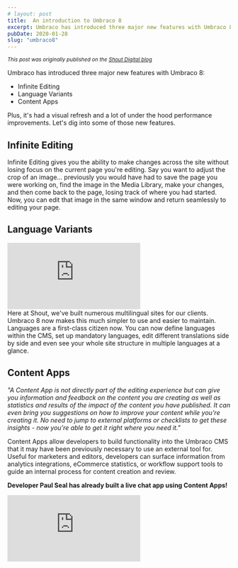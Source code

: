 ```yaml
---
# layout: post
title:  An introduction to Umbraco 8
excerpt: Umbraco has introduced three major new features with Umbraco 8. Let's dig into some of those new features here.
pubDate: 2020-01-28
slug: "umbraco8"
---
```


<small>_This post was originally published on the [Shout Digital blog](http://web.archive.org/web/20210119000335/https://www.shoutdigital.com/insights/blog/an-introduction-to-umbraco-8/)_</small>

Umbraco has introduced three major new features with Umbraco 8:

- Infinite Editing
- Language Variants
- Content Apps

Plus, it's had a visual refresh and a lot of under the hood performance improvements. Let's dig into some of those new features.

## Infinite Editing
Infinite Editing gives you the ability to make changes across the site without losing focus on the current page you're editing. Say you want to adjust the crop of an image... previously you would have had to save the page you were working on, find the image in the Media Library, make your changes, and then come back to the page, losing track of where you had started. Now, you can edit that image in the same window and return seamlessly to editing your page.

## Language Variants
<div class="iframe">
<iframe src="https://www.youtube.com/embed/-vzxCdjq4FM" frameborder="0" allow="accelerometer; autoplay; encrypted-media; gyroscope; picture-in-picture"></iframe>
</div>
Here at Shout, we've built numerous multilingual sites for our clients. Umbraco 8 now makes this much simpler to use and easier to maintain. Languages are a first-class citizen now. You can now define languages within the CMS, set up mandatory languages, edit different translations side by side and even see your whole site structure in multiple languages at a glance.

## Content Apps
_"A Content App is not directly part of the editing experience but can give you information and feedback on the content you are creating as well as statistics and results of the impact of the content you have published. It can even bring you suggestions on how to improve your content while you're creating it. No need to jump to external platforms or checklists to get these insights - now you're able to get it right where you need it."_

Content Apps allow developers to build functionality into the Umbraco CMS that it may have been previously necessary to use an external tool for. Useful for marketers and editors, developers can surface information from analytics integrations, eCommerce statistics, or workflow support tools to guide an internal process for content creation and review.

__Developer Paul Seal has already built a live chat app using Content Apps!__

<div class="iframe">
<iframe src="https://www.youtube.com/embed/TbQsMDQ_vys" frameborder="0" allow="accelerometer; autoplay; encrypted-media; gyroscope; picture-in-picture"></iframe>
</div>